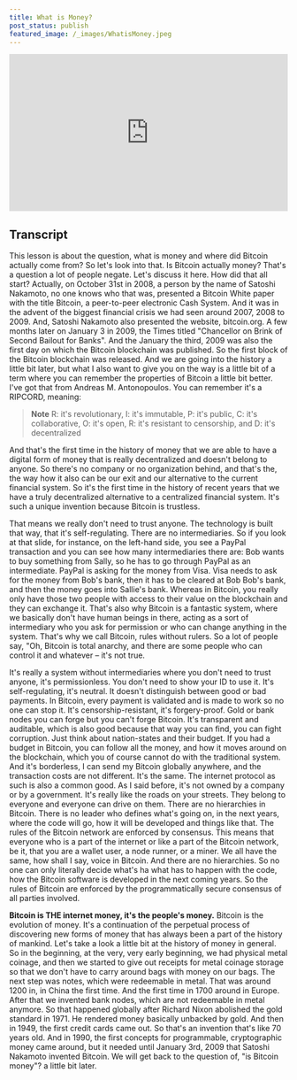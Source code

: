 ```yaml
---
title: What is Money?
post_status: publish
featured_image: /_images/WhatisMoney.jpeg
---
```


<div style="padding:56.25% 0 0 0;position:relative;"><iframe src="https://player.vimeo.com/video/845514241?badge=0&amp;autopause=0&amp;player_id=0&amp;app_id=58479" frameborder="0" allow="autoplay; fullscreen; picture-in-picture" allowfullscreen style="position:absolute;top:0;left:0;width:100%;height:100%;" title="003 What Is Money"></iframe></div>

<div style="margin-bottom:30px;"></div>

## Transcript

This lesson is about the question, what is money and where did Bitcoin actually come from? So let's look into that. Is Bitcoin actually money? That's a question a lot of people negate. Let's discuss it here. How did that all start? Actually, on October 31st in 2008, a person by the name of Satoshi Nakamoto, no one knows who that was, presented a Bitcoin White paper with the title Bitcoin, a peer-to-peer electronic Cash System. And it was in the advent of the biggest financial crisis we had seen around 2007, 2008 to 2009. And, Satoshi Nakamoto also presented the website, bitcoin.org. A few months later on January 3 in 2009, the Times titled "Chancellor on Brink of Second Bailout for Banks". And the January the third, 2009 was also the first day on which the Bitcoin blockchain was published. So the first block of the Bitcoin blockchain was released. And we are going into the history a little bit later, but what I also want to give you on the way is a little bit of a term where you can remember the properties of Bitcoin a little bit better. I've got that from Andreas M. Antonopoulos. You can remember it's a RIPCORD, meaning: 

<blockquote>  
<i class="mpcs-lesson-icon"></i> <strong>Note</strong>
R: it's revolutionary, 
I: it's immutable, 
P: it's public, 
C: it's collaborative,
O: it's open, 
R: it's resistant to censorship, and 
D: it's decentralized
</blockquote>

And that's the first time in the history of money that we are able to have a digital form of money that is really decentralized and doesn't belong to anyone. So there's no company or no organization behind, and that's the, the way how it also can be our exit and our alternative to the current financial system. So it's the first time in the history of recent years that we have a truly decentralized alternative to a centralized financial system. It's such a unique invention because Bitcoin is trustless. 

That means we really don't need to trust anyone. The technology is built that way, that it's self-regulating. There are no intermediaries. So if you look at that slide, for instance, on the left-hand side, you see a PayPal transaction and you can see how many intermediaries there are: Bob wants to buy something from Sally, so he has to go through PayPal as an intermediate. PayPal is asking for the money from Visa. Visa needs to ask for the money from Bob's bank, then it has to be cleared at Bob Bob's bank, and then the money goes into Sallie's bank. Whereas in Bitcoin, you really only have those two people with access to their value on the blockchain and they can exchange it. That's also why Bitcoin is a fantastic system, where we basically don't have human beings in there, acting as a sort of intermediary who you ask for permission or who can change anything in the system. That's why we call Bitcoin, rules without rulers. So a lot of people say, "Oh, Bitcoin is total anarchy, and there are some people who can control it and whatever – it's not true.

It's really a system without intermediaries where you don't need to trust anyone, it's permissionless. You don't need to show your ID to use it. It's self-regulating, it's neutral. It doesn't distinguish between good or bad payments. In Bitcoin, every payment is validated and is made to work so no one can stop it. It's censorship-resistant, it's forgery-proof. Gold or bank nodes you can forge but you can't forge Bitcoin. It's transparent and auditable, which is also good because that way you can find, you can fight corruption. Just think about nation-states and their budget. If you had a budget in Bitcoin, you can follow all the money, and how it moves around on the blockchain, which you of course cannot do with the traditional system. And it's borderless, I can send my Bitcoin globally anywhere, and the transaction costs are not different. It's the same. The internet protocol as such is also a common good. As I said before, it's not owned by a company or by a government. It's really like the roads on your streets. They belong to everyone and everyone can drive on them. There are no hierarchies in Bitcoin. There is no leader who defines what's going on, in the next years, where the code will go, how it will be developed and things like that. The rules of the Bitcoin network are enforced by consensus. This means that everyone who is a part of the internet or like a part of the Bitcoin network, be it, that you are a wallet user, a node runner, or a miner. We all have the same, how shall I say, voice in Bitcoin. And there are no hierarchies. So no one can only literally decide what's ha what has to happen with the code, how the Bitcoin software is developed in the next coming years. So the rules of Bitcoin are enforced by the programmatically secure consensus of all parties involved.

**Bitcoin is THE internet money, it's the people's money.** Bitcoin is the evolution of money. It's a continuation of the perpetual process of discovering new forms of money that has always been a part of the history of mankind. Let's take a look a little bit at the history of money in general. So in the beginning, at the very, very early beginning, we had physical metal coinage, and then we started to give out receipts for metal coinage storage so that we don't have to carry around bags with money on our bags. The next step was notes, which were redeemable in metal. That was around 1200 in, in China the first time. And the first time in 1700 around in Europe. After that we invented bank nodes, which are not redeemable in metal anymore. So that happened globally after Richard Nixon abolished the gold standard in 1971. He rendered money basically unbacked by gold. And then in 1949, the first credit cards came out. So that's an invention that's like 70 years old. And in 1990, the first concepts for programmable, cryptographic money came around, but it needed until January 3rd, 2009 that Satoshi Nakamoto invented Bitcoin. We will get back to the question of, "is Bitcoin money"? a little bit later.
